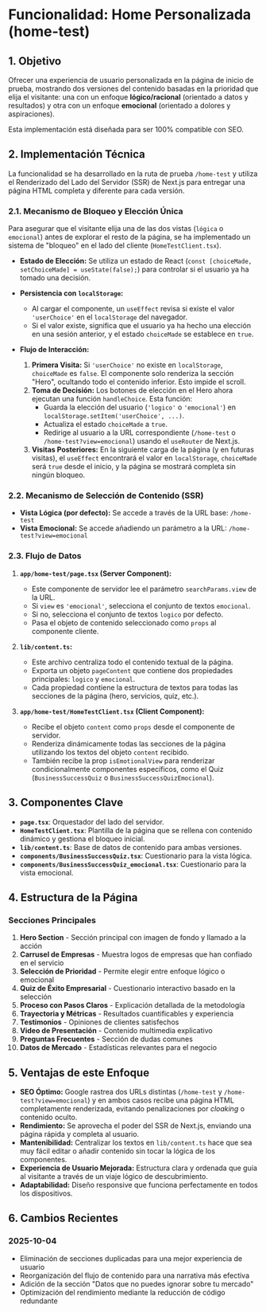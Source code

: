 # Funcionalidad: Home Personalizada (home-test)

## 1. Objetivo

Ofrecer una experiencia de usuario personalizada en la página de inicio de prueba, mostrando dos versiones del contenido basadas en la prioridad que elija el visitante: una con un enfoque **lógico/racional** (orientado a datos y resultados) y otra con un enfoque **emocional** (orientado a dolores y aspiraciones).

Esta implementación está diseñada para ser 100% compatible con SEO.

## 2. Implementación Técnica

La funcionalidad se ha desarrollado en la ruta de prueba `/home-test` y utiliza el Renderizado del Lado del Servidor (SSR) de Next.js para entregar una página HTML completa y diferente para cada versión.

### 2.1. Mecanismo de Bloqueo y Elección Única

Para asegurar que el visitante elija una de las dos vistas (`lógica` o `emocional`) antes de explorar el resto de la página, se ha implementado un sistema de "bloqueo" en el lado del cliente (`HomeTestClient.tsx`).

- **Estado de Elección:** Se utiliza un estado de React (`const [choiceMade, setChoiceMade] = useState(false);`) para controlar si el usuario ya ha tomado una decisión.

- **Persistencia con `localStorage`:**
  - Al cargar el componente, un `useEffect` revisa si existe el valor `'userChoice'` en el `localStorage` del navegador.
  - Si el valor existe, significa que el usuario ya ha hecho una elección en una sesión anterior, y el estado `choiceMade` se establece en `true`.

- **Flujo de Interacción:**
  1. **Primera Visita:** Si `'userChoice'` no existe en `localStorage`, `choiceMade` es `false`. El componente solo renderiza la sección "Hero", ocultando todo el contenido inferior. Esto impide el scroll.
  2. **Toma de Decisión:** Los botones de elección en el Hero ahora ejecutan una función `handleChoice`. Esta función:
     - Guarda la elección del usuario (`'logico'` o `'emocional'`) en `localStorage.setItem('userChoice', ...)`. 
     - Actualiza el estado `choiceMade` a `true`.
     - Redirige al usuario a la URL correspondiente (`/home-test` o `/home-test?view=emocional`) usando el `useRouter` de Next.js.
  3. **Visitas Posteriores:** En la siguiente carga de la página (y en futuras visitas), el `useEffect` encontrará el valor en `localStorage`, `choiceMade` será `true` desde el inicio, y la página se mostrará completa sin ningún bloqueo.

### 2.2. Mecanismo de Selección de Contenido (SSR)

- **Vista Lógica (por defecto):** Se accede a través de la URL base: `/home-test`
- **Vista Emocional:** Se accede añadiendo un parámetro a la URL: `/home-test?view=emocional`

### 2.3. Flujo de Datos

1.  **`app/home-test/page.tsx` (Server Component):**
    - Este componente de servidor lee el parámetro `searchParams.view` de la URL.
    - Si `view` es `'emocional'`, selecciona el conjunto de textos `emocional`.
    - Si no, selecciona el conjunto de textos `logico` por defecto.
    - Pasa el objeto de contenido seleccionado como `props` al componente cliente.

2.  **`lib/content.ts`:**
    - Este archivo centraliza todo el contenido textual de la página.
    - Exporta un objeto `pageContent` que contiene dos propiedades principales: `logico` y `emocional`.
    - Cada propiedad contiene la estructura de textos para todas las secciones de la página (hero, servicios, quiz, etc.).

3.  **`app/home-test/HomeTestClient.tsx` (Client Component):**
    - Recibe el objeto `content` como `props` desde el componente de servidor.
    - Renderiza dinámicamente todas las secciones de la página utilizando los textos del objeto `content` recibido.
    - También recibe la prop `isEmotionalView` para renderizar condicionalmente componentes específicos, como el Quiz (`BusinessSuccessQuiz` o `BusinessSuccessQuizEmocional`).

## 3. Componentes Clave

- **`page.tsx`**: Orquestador del lado del servidor.
- **`HomeTestClient.tsx`**: Plantilla de la página que se rellena con contenido dinámico y gestiona el bloqueo inicial.
- **`lib/content.ts`**: Base de datos de contenido para ambas versiones.
- **`components/BusinessSuccessQuiz.tsx`**: Cuestionario para la vista lógica.
- **`components/BusinessSuccessQuiz_emocional.tsx`**: Cuestionario para la vista emocional.

## 4. Estructura de la Página

### Secciones Principales
1. **Hero Section** - Sección principal con imagen de fondo y llamado a la acción
2. **Carrusel de Empresas** - Muestra logos de empresas que han confiado en el servicio
3. **Selección de Prioridad** - Permite elegir entre enfoque lógico o emocional
4. **Quiz de Éxito Empresarial** - Cuestionario interactivo basado en la selección
5. **Proceso con Pasos Claros** - Explicación detallada de la metodología
6. **Trayectoria y Métricas** - Resultados cuantificables y experiencia
7. **Testimonios** - Opiniones de clientes satisfechos
8. **Video de Presentación** - Contenido multimedia explicativo
9. **Preguntas Frecuentes** - Sección de dudas comunes
10. **Datos de Mercado** - Estadísticas relevantes para el negocio

## 5. Ventajas de este Enfoque

- **SEO Óptimo:** Google rastrea dos URLs distintas (`/home-test` y `/home-test?view=emocional`) y en ambos casos recibe una página HTML completamente renderizada, evitando penalizaciones por *cloaking* o contenido oculto.
- **Rendimiento:** Se aprovecha el poder del SSR de Next.js, enviando una página rápida y completa al usuario.
- **Mantenibilidad:** Centralizar los textos en `lib/content.ts` hace que sea muy fácil editar o añadir contenido sin tocar la lógica de los componentes.
- **Experiencia de Usuario Mejorada:** Estructura clara y ordenada que guía al visitante a través de un viaje lógico de descubrimiento.
- **Adaptabilidad:** Diseño responsive que funciona perfectamente en todos los dispositivos.

## 6. Cambios Recientes

### 2025-10-04
- Eliminación de secciones duplicadas para una mejor experiencia de usuario
- Reorganización del flujo de contenido para una narrativa más efectiva
- Adición de la sección "Datos que no puedes ignorar sobre tu mercado"
- Optimización del rendimiento mediante la reducción de código redundante